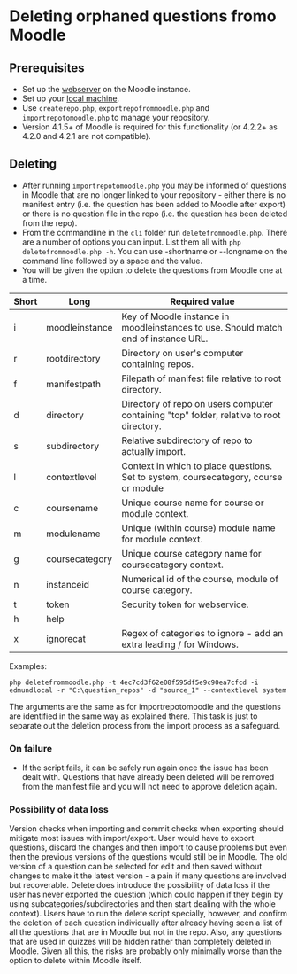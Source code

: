 # Deleting orphaned questions fromo Moodle

## Prerequisites
- Set up the [webserver](webservicesetup.md) on the Moodle instance.
- Set up your [local machine](localsetup.md).
- Use `createrepo.php`, `exportrepofrommoodle.php` and `importrepotomoodle.php` to manage your repository.
- Version 4.1.5+ of Moodle is required for this functionality (or 4.2.2+ as 4.2.0 and 4.2.1 are not compatible).

## Deleting
- After running `importrepotomoodle.php` you may be informed of questions in Moodle that are no longer linked to your repository - either there is no manifest entry (i.e. the question has been added to Moodle after export) or there is no question file in the repo (i.e. the question has been deleted from the repo).
- From the commandline in the `cli` folder run `deletefrommoodle.php`. There are a number of options you can input. List them all with `php deletefrommoodle.php -h`. You can use -shortname or --longname on the command line followed by a space and the value.
- You will be given the option to delete the questions from Moodle one at a time.

|Short|Long|Required value|
|-|-|-|
|i|moodleinstance|Key of Moodle instance in  moodleinstances to use. Should match end of instance URL.|
|r|rootdirectory|Directory on user's computer containing repos.|
|f|manifestpath|Filepath of manifest file relative to root directory.|
|d|directory|Directory of repo on users computer containing "top" folder, relative to root directory.|
|s|subdirectory|Relative subdirectory of repo to actually import.|
|l|contextlevel|Context in which to place questions. Set to system, coursecategory, course or module
|c|coursename|Unique course name for course or module context.
|m|modulename|Unique (within course) module name for module context.
|g|coursecategory|Unique course category name for coursecategory context.
|n|instanceid|Numerical id of the course, module of course category.
|t|token|Security token for webservice.
|h|help|
|x|ignorecat|Regex of categories to ignore - add an extra leading / for Windows.

Examples:

`php deletefrommoodle.php -t 4ec7cd3f62e08f595df5e9c90ea7cfcd -i edmundlocal -r "C:\question_repos" -d "source_1" --contextlevel system`

The arguments are the same as for importrepotomoodle and the questions are identified in the same way as explained there. This task is just to separate out the deletion process from the import process as a safeguard. 

### On failure
- If the script fails, it can be safely run again once the issue has been dealt with. Questions that have already been deleted will be removed from the manifest file and you will not need to approve deletion again.

### Possibility of data loss
Version checks when importing and commit checks when exporting should mitigate most issues with import/export. User would have to export questions, discard the changes and then import to cause problems but even then the previous versions of the questions would still be in Moodle. The old version of a question can be selected for edit and then saved without changes to make it the latest version - a pain if many questions are involved but recoverable. Delete does introduce the possibility of data loss if the user has never exported the question (which could happen if they begin by using subcategories/subdirectories and then start dealing with the whole context). Users have to run the delete script specially, however, and confirm the deletion of each question individually after already having seen a list of all the questions that are in Moodle but not in the repo. Also, any questions that are used in quizzes will be hidden rather than completely deleted in Moodle. Given all this, the risks are probably only minimally worse than the option to delete within Moodle itself.
